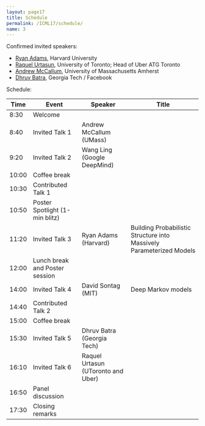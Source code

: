 ```yaml
---
layout: page17
title: Schedule
permalink: /ICML17/schedule/
name: 3
---
```

Confirmed invited speakers:

* [Ryan Adams](http://people.seas.harvard.edu/~rpa/), Harvard University
* [Raquel Urtasun](https://www.cs.toronto.edu/~urtasun/), University of Toronto; Head of Uber ATG Toronto
* [Andrew McCallum](https://people.cs.umass.edu/~mccallum/), University of Massachusetts Amherst
* [Dhruv Batra](http://www.cc.gatech.edu/~dbatra/index.html), Georgia Tech / Facebook

Schedule:

| Time          |  Event        |  Speaker | Title | 
| ------------- | ------------- | -------------  |  -------------  |
|  8:30   |  Welcome  |
|  8:40 | Invited Talk 1  | Andrew McCallum (UMass) |
|  9:20  |  Invited Talk 2  |  Wang Ling (Google DeepMind)  |
|  10:00  |  Coffee break   |
|  10:30  |  Contributed Talk 1   |  |
|  10:50  |  Poster Spotlight (1-min blitz) |    |
|  11:20  |  Invited Talk 3  |  Ryan Adams (Harvard)  | Building Probabilistic Structure into Massively Parameterized Models | 
|  12:00 |  Lunch break and Poster session  |  |
|  14:00   |  Invited Talk 4  |  David Sontag (MIT)  |  Deep Markov models |
|  14:40  |   Contributed Talk 2  |   |
|  15:00   |  Coffee break  |  |
|  15:30   |  Invited Talk 5  |  Dhruv Batra (Georgia Tech) |
|  16:10  |  Invited Talk 6  |  Raquel Urtasun (UToronto and Uber) |
|  16:50   | Panel discussion  |
|  17:30   |  Closing remarks  |    |
